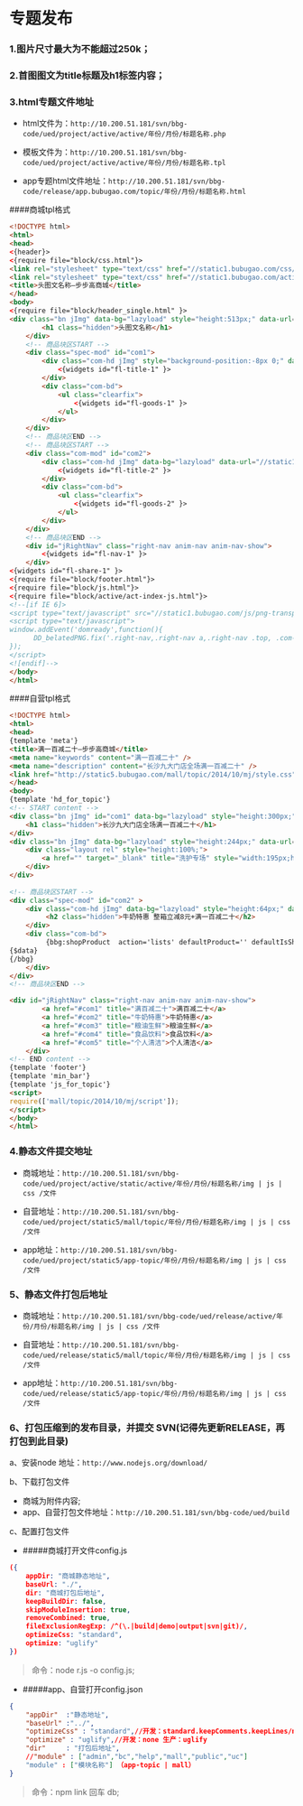 # 专题发布

### 1.图片尺寸最大为不能超过250k；

### 2.首图图文为title标题及h1标签内容；

### 3.html专题文件地址

* html文件为：`http://10.200.51.181/svn/bbg-code/ued/project/active/active/年份/月份/标题名称.php`

* 模板文件为：`http://10.200.51.181/svn/bbg-code/ued/project/active/active/年份/月份/标题名称.tpl`

* app专题html文件地址：`http://10.200.51.181/svn/bbg-code/release/app.bubugao.com/topic/年份/月份/标题名称.html`

####商城tpl格式

```html
<!DOCTYPE html>
<html>
<head>
<{header}>
<{require file="block/css.html"}>
<link rel="stylesheet" type="text/css" href="//static1.bubugao.com/css/active/common.css?3">
<link rel="stylesheet" type="text/css" href="//static1.bubugao.com/active/2014/11/food/css/style.css">
<title>头图文名称—步步高商城</title>
</head>
<body>
<{require file="block/header_single.html" }>
<div class="bn jImg" data-bg="lazyload" style="height:513px;" data-url="//static1.bubugao.com/active/2014/11/food/img/bn-1.jpg">
		<h1 class="hidden">头图文名称</h1> 
	</div>  
	<!-- 商品块区START -->
	<div class="spec-mod" id="com1">
		<div class="com-hd jImg" style="background-position:-8px 0;" data-bg="lazyload" data-url="//static1.bubugao.com/active/2014/11/food/img/hd-1.jpg">
			<{widgets id="fl-title-1" }> 
		</div>
		<div class="com-bd">  
			<ul class="clearfix">
				<{widgets id="fl-goods-1" }> 
			</ul> 
		</div> 
	</div>
	<!-- 商品块区END -->
	<!-- 商品块区START -->
	<div class="com-mod" id="com2">
		<div class="com-hd jImg" data-bg="lazyload" data-url="//static1.bubugao.com/active/2014/11/food/img/hd-2.jpg">
			<{widgets id="fl-title-2" }>
		</div>
		<div class="com-bd"> 
			<ul class="clearfix">
				<{widgets id="fl-goods-2" }>  
			</ul> 
		</div> 
	</div>
	<!-- 商品块区END --> 
	<div id="jRightNav" class="right-nav anim-nav anim-nav-show">
		<{widgets id="fl-nav-1" }>
	</div>	 
<{widgets id="fl-share-1" }>
<{require file="block/footer.html"}>
<{require file="block/js.html"}>
<{require file="block/active/act-index-js.html"}>
<!--[if IE 6]>
<script type="text/javascript" src="//static1.bubugao.com/js/png-transparent.js"></script> 
<script type="text/javascript">
window.addEvent('domready',function(){
      DD_belatedPNG.fix('.right-nav,.right-nav a,.right-nav .top, .com-hd, .com-ft');
});
</script>
<![endif]-->
</body>
</html>
```

####自营tpl格式

```html
<!DOCTYPE html>
<html>
<head>
{template 'meta'}
<title>满一百减二十—步步高商城</title>
<meta name="keywords" content="满一百减二十" />
<meta name="description" content="长沙九大门店全场满一百减二十" />
<link href="http://static5.bubugao.com/mall/topic/2014/10/mj/style.css" rel="stylesheet"/>
</head>
<body>
{template 'hd_for_topic'}
<!-- START content -->
<div class="bn jImg" id="com1" data-bg="lazyload" style="height:300px;" data-url="//static5.bubugao.com/mall/topic/2014/10/mj/img/bn-1.jpg">
	<h1 class="hidden">长沙九大门店全场满一百减二十</h1>
</div>
<div class="bn jImg" data-bg="lazyload" style="height:244px;" data-url="//static5.bubugao.com/mall/topic/2014/10/mj/img/bn-2.jpg">
	<div class="layout rel" style="height:100%;">
		<a href="" target="_blank" title="洗护专场" style="width:195px;height:155px;top: 80px;left: 410px;" class="hid abs">洗护专场</a>
	</div>
</div>
 
<!-- 商品块区START -->
<div class="spec-mod" id="com2" >
	<div class="com-hd jImg" data-bg="lazyload" style="height:64px;" data-url="//static5.bubugao.com/mall/topic/2014/10/mj/img/com-hd1.jpg">
		 <h2 class="hidden">牛奶特惠 整箱立减8元+满一百减二十</h2> 
	</div>
	<div class="com-bd"> 
		 {bbg:shopProduct  action='lists' defaultProduct='' defaultIsShow='' productBn='800003583,800237185,800002914,800354714' shopids='11892,11896,11899,11900,11901,11902,11903' class='' cache='' }
{$data}
{/bbg}
	</div> 
</div>
<!-- 商品块区END -->  

<div id="jRightNav" class="right-nav anim-nav anim-nav-show">
		<a href="#com1" title="满百减二十">满百减二十</a>
		<a href="#com2" title="牛奶特惠">牛奶特惠</a> 
		<a href="#com3" title="粮油生鲜">粮油生鲜</a> 
		<a href="#com4" title="食品饮料">食品饮料</a> 
		<a href="#com5" title="个人清洁">个人清洁</a>  
	</div>
<!-- END content -->
{template 'footer'}
{template 'min_bar'}
{template 'js_for_topic'}
<script>
require(['mall/topic/2014/10/mj/script']);
</script>
</body>
</html>
```

### 4.静态文件提交地址

* 商城地址：`http://10.200.51.181/svn/bbg-code/ued/project/active/static/active/年份/月份/标题名称/img | js | css /文件`

* 自营地址：`http://10.200.51.181/svn/bbg-code/ued/project/static5/mall/topic/年份/月份/标题名称/img | js | css /文件`

* app地址：`http://10.200.51.181/svn/bbg-code/ued/project/static5/app-topic/年份/月份/标题名称/img | js | css /文件`


### 5、静态文件打包后地址

* 商城地址：`http://10.200.51.181/svn/bbg-code/ued/release/active/年份/月份/标题名称/img | js | css /文件`

* 自营地址：`http://10.200.51.181/svn/bbg-code/ued/release/static5/mall/topic/年份/月份/标题名称/img | js | css /文件`

* app地址：`http://10.200.51.181/svn/bbg-code/ued/release/static5/app-topic/年份/月份/标题名称/img | js | css /文件`

### 6、打包压缩到的发布目录，并提交 SVN(记得先更新RELEASE，再打包到此目录)

a、安装node 地址：`http://www.nodejs.org/download/`

b、下载打包文件 

* 商城为附件内容;
* app、自营打包文件地址：`http://10.200.51.181/svn/bbg-code/ued/build`

c、配置打包文件

* #####商城打开文件config.js

```json
({
    appDir: "商城静态地址",
    baseUrl: "./",
    dir: "商城打包后地址",
    keepBuildDir: false,
    skipModuleInsertion: true,
    removeCombined: true, 
    fileExclusionRegExp: /^(\.|build|demo|output|svn|git)/,
    optimizeCss: "standard",
    optimize: "uglify"
})
```
    
> 命令：node r.js -o config.js;


* #####app、自营打开config.json

```json
{
	"appDir"  :"静态地址",
	"baseUrl" :"../",
	"optimizeCss" : "standard",//开发：standard.keepComments.keepLines/none 生产：standard
	"optimize" : "uglify",//开发：none 生产：uglify
	"dir"     : "打包后地址",
	//"module" : ["admin","bc","help","mall","public","uc"]
	"module" : ["模块名称"] （app-topic | mall）
}
```

 > 命令：npm link  回车 db;